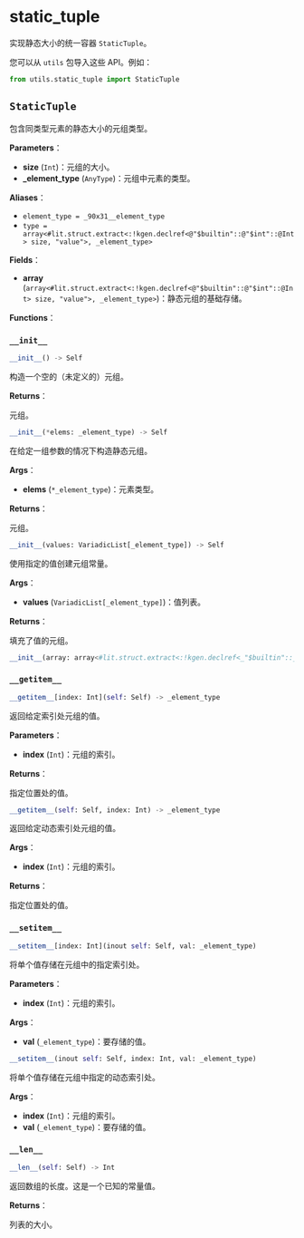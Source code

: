 # static_tuple

实现静态大小的统一容器 `StaticTuple`。

您可以从 `utils` 包导入这些 API。例如：

```python
from utils.static_tuple import StaticTuple
```

## `StaticTuple`

包含同类型元素的静态大小的元组类型。

**Parameters**：

- **size** (`Int`)：元组的大小。
- **_element_type** (`AnyType`)：元组中元素的类型。

**Aliases**：

- `element_type = _90x31__element_type`
- `type = array<#lit.struct.extract<:!kgen.declref<@"$builtin"::@"$int"::@Int> size, "value">, _element_type>`

**Fields**：

- **array** (`array<#lit.struct.extract<:!kgen.declref<@"$builtin"::@"$int"::@Int> size, "value">, _element_type>`)：静态元组的基础存储。

**Functions**：

### `__init__`

```python
__init__() -> Self
```

构造一个空的（未定义的）元组。

**Returns**：

元组。

```python
__init__(*elems: _element_type) -> Self
```

在给定一组参数的情况下构造静态元组。

**Args**：

- **elems** (`*_element_type`)：元素类型。

**Returns**：

元组。

```python
__init__(values: VariadicList[_element_type]) -> Self
```

使用指定的值创建元组常量。

**Args**：

- **values** (`VariadicList[_element_type]`)：值列表。

**Returns**：

填充了值的元组。

```python
__init__(array: array<#lit.struct.extract<:!kgen.declref<_"$builtin"::_"$int"::_Int> size, "value">, _element_type>) -> Self
```

### `__getitem__`

```python
__getitem__[index: Int](self: Self) -> _element_type
```

返回给定索引处元组的值。

**Parameters**：

- **index** (`Int`)：元组的索引。

**Returns**：

指定位置处的值。

```python
__getitem__(self: Self, index: Int) -> _element_type
```

返回给定动态索引处元组的值。

**Args**：

- **index** (`Int`)：元组的索引。

**Returns**：

指定位置处的值。

### `__setitem__`

```python
__setitem__[index: Int](inout self: Self, val: _element_type)
```

将单个值存储在元组中的指定索引处。

**Parameters**：

- **index** (`Int`)：元组的索引。

**Args**：

- **val** (`_element_type`)：要存储的值。

```python
__setitem__(inout self: Self, index: Int, val: _element_type)
```

将单个值存储在元组中指定的动态索引处。

**Args**：

- **index** (`Int`)：元组的索引。
- **val** (`_element_type`)：要存储的值。

### `__len__`

```python
__len__(self: Self) -> Int
```

返回数组的长度。这是一个已知的常量值。

**Returns**：

列表的大小。

